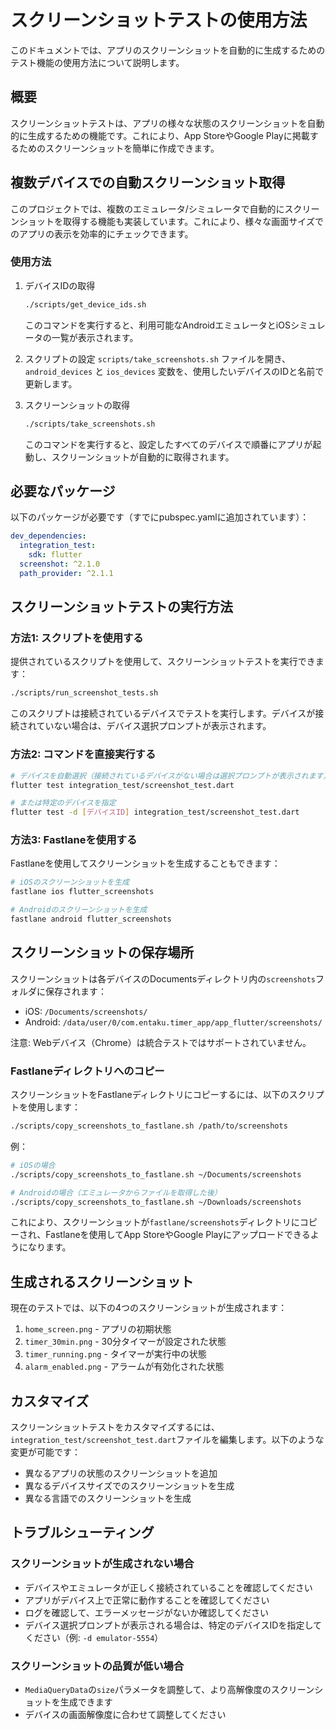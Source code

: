 # スクリーンショットテストの使用方法

このドキュメントでは、アプリのスクリーンショットを自動的に生成するためのテスト機能の使用方法について説明します。

## 概要

スクリーンショットテストは、アプリの様々な状態のスクリーンショットを自動的に生成するための機能です。これにより、App StoreやGoogle Playに掲載するためのスクリーンショットを簡単に作成できます。

## 複数デバイスでの自動スクリーンショット取得

このプロジェクトでは、複数のエミュレータ/シミュレータで自動的にスクリーンショットを取得する機能も実装しています。これにより、様々な画面サイズでのアプリの表示を効率的にチェックできます。

### 使用方法

1. デバイスIDの取得
   ```bash
   ./scripts/get_device_ids.sh
   ```
   このコマンドを実行すると、利用可能なAndroidエミュレータとiOSシミュレータの一覧が表示されます。

2. スクリプトの設定
   `scripts/take_screenshots.sh` ファイルを開き、`android_devices` と `ios_devices` 変数を、使用したいデバイスのIDと名前で更新します。

3. スクリーンショットの取得
   ```bash
   ./scripts/take_screenshots.sh
   ```
   このコマンドを実行すると、設定したすべてのデバイスで順番にアプリが起動し、スクリーンショットが自動的に取得されます。

## 必要なパッケージ

以下のパッケージが必要です（すでにpubspec.yamlに追加されています）：

```yaml
dev_dependencies:
  integration_test:
    sdk: flutter
  screenshot: ^2.1.0
  path_provider: ^2.1.1
```

## スクリーンショットテストの実行方法

### 方法1: スクリプトを使用する

提供されているスクリプトを使用して、スクリーンショットテストを実行できます：

```bash
./scripts/run_screenshot_tests.sh
```

このスクリプトは接続されているデバイスでテストを実行します。デバイスが接続されていない場合は、デバイス選択プロンプトが表示されます。

### 方法2: コマンドを直接実行する

```bash
# デバイスを自動選択（接続されているデバイスがない場合は選択プロンプトが表示されます）
flutter test integration_test/screenshot_test.dart

# または特定のデバイスを指定
flutter test -d [デバイスID] integration_test/screenshot_test.dart
```

### 方法3: Fastlaneを使用する

Fastlaneを使用してスクリーンショットを生成することもできます：

```bash
# iOSのスクリーンショットを生成
fastlane ios flutter_screenshots

# Androidのスクリーンショットを生成
fastlane android flutter_screenshots
```

## スクリーンショットの保存場所

スクリーンショットは各デバイスのDocumentsディレクトリ内の`screenshots`フォルダに保存されます：

- iOS: `/Documents/screenshots/`
- Android: `/data/user/0/com.entaku.timer_app/app_flutter/screenshots/`

注意: Webデバイス（Chrome）は統合テストではサポートされていません。

### Fastlaneディレクトリへのコピー

スクリーンショットをFastlaneディレクトリにコピーするには、以下のスクリプトを使用します：

```bash
./scripts/copy_screenshots_to_fastlane.sh /path/to/screenshots
```

例：
```bash
# iOSの場合
./scripts/copy_screenshots_to_fastlane.sh ~/Documents/screenshots

# Androidの場合（エミュレータからファイルを取得した後）
./scripts/copy_screenshots_to_fastlane.sh ~/Downloads/screenshots
```

これにより、スクリーンショットが`fastlane/screenshots`ディレクトリにコピーされ、Fastlaneを使用してApp StoreやGoogle Playにアップロードできるようになります。

## 生成されるスクリーンショット

現在のテストでは、以下の4つのスクリーンショットが生成されます：

1. `home_screen.png` - アプリの初期状態
2. `timer_30min.png` - 30分タイマーが設定された状態
3. `timer_running.png` - タイマーが実行中の状態
4. `alarm_enabled.png` - アラームが有効化された状態

## カスタマイズ

スクリーンショットテストをカスタマイズするには、`integration_test/screenshot_test.dart`ファイルを編集します。以下のような変更が可能です：

- 異なるアプリの状態のスクリーンショットを追加
- 異なるデバイスサイズでのスクリーンショットを生成
- 異なる言語でのスクリーンショットを生成

## トラブルシューティング

### スクリーンショットが生成されない場合

- デバイスやエミュレータが正しく接続されていることを確認してください
- アプリがデバイス上で正常に動作することを確認してください
- ログを確認して、エラーメッセージがないか確認してください
- デバイス選択プロンプトが表示される場合は、特定のデバイスIDを指定してください（例: `-d emulator-5554`）

### スクリーンショットの品質が低い場合

- `MediaQueryData`の`size`パラメータを調整して、より高解像度のスクリーンショットを生成できます
- デバイスの画面解像度に合わせて調整してください
